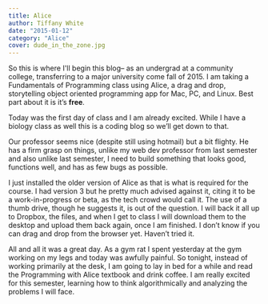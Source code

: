 ```yaml
---
title: Alice
author: Tiffany White
date: "2015-01-12"
category: "Alice"
cover: dude_in_the_zone.jpg
---
```




<p>So this is where I'll begin this blog&#8211; as an undergrad at a community college, transferring to a major university come fall of 2015. I am taking a Fundamentals of Programming class using Alice, a drag and drop, storytelling object oriented programming app for Mac, PC, and Linux. Best part about it is it&#8217;s <strong>free</strong>. </p>

<p>Today was the first day of class and I am already excited. While I have a biology class as well this is a coding blog so we&#8217;ll get down to that. </p>

<p>Our professor seems nice (despite still using hotmail) but a bit flighty. He has a firm grasp on things, unlike my web dev professor from last semester and also unlike last semester, I need to build something that looks good, functions well, and has as few bugs as possible.</p>

<p>I just installed the older version of Alice as that is what is required for the course. I had version 3 but he pretty much advised against it, citing it to be a work-in-progress or beta, as the tech crowd would call it. The use of a thumb drive, though he suggests it, is out of the question. I will back it all up to Dropbox, the files, and when I get to class I will download them to the desktop and upload them back again, once I am finished. I don&#8217;t know if you can drag and drop from the browser yet. Haven&#8217;t tried it.</p>

<p>All and all it was a great day. As a gym rat I spent yesterday at the gym working on my legs and today was awfully painful. So tonight, instead of working primarily at the desk, I am going to lay in bed for a while and read the Programming with Alice textbook and drink coffee. I am really excited for this semester, learning how to think algorithmically and analyzing the problems I will face.</p>
